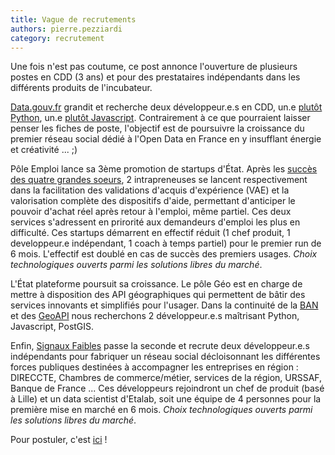 ```yaml
---
title: Vague de recrutements
authors: pierre.pezziardi
category: recrutement
---
```


Une fois n'est pas coutume, ce post annonce l'ouverture de plusieurs postes en CDD (3 ans) et pour des prestataires indépendants dans les différents produits de l'incubateur.

<!--more-->

[Data.gouv.fr](http://data.gouv.fr) grandit et recherche deux développeur.e.s en CDD, un.e [plutôt Python](http://biep-recrute.talent-soft.com/offre-de-emploi/emploi-developpeur-h-f-_64797.aspx), un.e [plutôt Javascript](http://biep-recrute.talent-soft.com/offre-de-emploi/emploi-developpeur-front-end-h-f-_64792.aspx). Contrairement à ce que pourraient laisser penser les fiches de poste, l'objectif est de poursuivre la croissance du premier réseau social dédié à l'Open Data en France en y insufflant énergie et créativité ... ;)

Pôle Emploi lance sa 3ème promotion de startups d'État. Après les [succès des quatre grandes soeurs](https://www.youtube.com/watch?v=TYbbZ52s_kA), 2 intrapreneuses se lancent respectivement dans la facilitation des validations d'acquis d'expérience (VAE) et la valorisation complète des dispositifs d'aide, permettant d'anticiper le pouvoir d'achat réel après retour à l'emploi, même partiel. Ces deux services s'adressent en prirorité aux demandeurs d'emploi les plus en difficulté. Ces startups démarrent en effectif réduit (1 chef produit, 1 developpeur.e indépendant, 1 coach à temps partiel) pour le premier run de 6 mois. L'effectif est doublé en cas de succès des premiers usages. *Choix technologiques ouverts parmi les solutions libres du marché*.

L'État plateforme poursuit sa croissance. Le pôle Géo est en charge de mettre à disposition des API géographiques qui permettent de bâtir des services innovants et simplifiés pour l'usager. Dans la continuité de la [BAN](http://adresse.data.gouv.fr) et des [GeoAPI](https://api.gouv.fr/api/geoapi.html) nous recherchons 2 développeur.e.s maîtrisant Python, Javascript, PostGIS.

Enfin, [Signaux Faibles](https://beta.gouv.fr/startup/signaux-faibles.html) passe la seconde et recrute deux développeur.e.s indépendants pour fabriquer un réseau social décloisonnant les différentes forces publiques destinées à accompagner les entreprises en région : DIRECCTE, Chambres de commerce/métier, services de la région, URSSAF, Banque de France ... Ces développeurs rejoindront un chef de produit (basé à Lille) et un data scientist d'Etalab, soit une équipe de 4 personnes pour la première mise en marché en 6 mois. *Choix technologiques ouverts parmi les solutions libres du marché*.

Pour postuler, c'est [ici](mailto:recrutement@beta.gouv.fr) !
